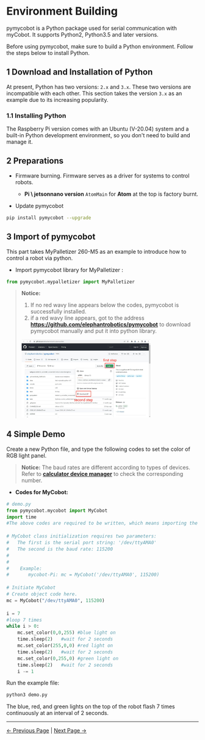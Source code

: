 # Environment Building

pymycobot is a Python package used for serial communication with myCobot. It supports Python2, Python3.5 and later versions.

Before using pymycobot, make sure to build a Python environment. Follow the steps below to install Python.

## 1 Download and Installation of Python


At present, Python has two versions: `2.x` and `3.x`. These two versions are incompatible with each other. This section takes the version `3.x` as an example due to its increasing popularity.

### 1.1 Installing Python

The Raspberry Pi version comes with an Ubuntu (V-20.04) system and a built-in Python development environment, so you don't need to build and manage it.

## 2 Preparations

* Firmware burning. Firmware serves as a driver for systems to control robots. 

  * **Pi \ jetsonnano version** `AtomMain` for **Atom** at the top is factory burnt.
  

* Update pymycobot

```bash
pip install pymycobot --upgrade
```


## 3 Import of pymycobot 

This part takes MyPalletizer 260-M5 as an example to introduce how to control a robot via python. 

* Import  pymycobot  library for MyPalletizer :

```python
from pymycobot.mypalletizer import MyPalletizer
```

> **Notice:**
>
> 1. If no red wavy line appears below the codes, pymycobot is successfully installed.
> 2. if a red wavy line appears, got to the address **https://github.com/elephantrobotics/pymycobot** to download pymycobot manually and put it into python library.
>
> <img src="../../resources/10-ApplicationBasePython/pymycobotdownload.jpg" alt="7.1.1-7" style="zoom: 33%;" />



## 4 **Simple Demo**

Create a new Python file, and type the following codes to set the color of RGB light panel.

>  **Notice:** The baud rates are different according to types of devices. Refer to **[calculator device manager](https://docs.elephantrobotics.com/docs/gitbook-en/4-BasicApplication/4.1-myStudio/4.1.1-myStudio_download_driverinstalled.html#4113-%E5%A6%82%E4%BD%95%E5%8C%BA%E5%88%86cp210x%E5%92%8Ccp34x%E8%8A%AF%E7%89%87)** to check the corresponding number.



* **Codes for MyCobot:**

```python
# demo.py
from pymycobot.mycobot import MyCobot
import time
#The above codes are required to be written, which means importing the project package

# MyCobot class initialization requires two parameters:
#   The first is the serial port string: '/dev/ttyAMA0'
#   The second is the baud rate: 115200
# 
# 
#    Example:
#       mycobot-Pi: mc = MyCobot('/dev/ttyAMA0', 115200)

# Initiate MyCobot
# Create object code here.
mc = MyCobot("/dev/ttyAMA0", 115200)

i = 7
#loop 7 times
while i > 0:							
    mc.set_color(0,0,255) #blue light on
    time.sleep(2)	#wait for 2 seconds				
    mc.set_color(255,0,0) #red light on
    time.sleep(2)	#wait for 2 seconds
    mc.set_color(0,255,0) #green light on
    time.sleep(2)	#wait for 2 seconds
    i -= 1
```

Run the example file:
```bash
python3 demo.py
```


The blue, red, and green lights on the top of the robot flash 7 times continuously at an interval of 2 seconds.

---

[← Previous Page](../README.md) | [Next Page →](2_API.md)